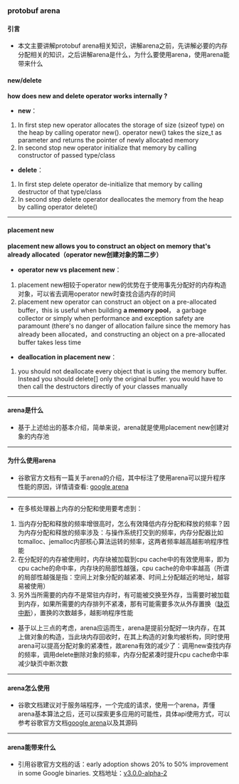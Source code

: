 ### protobuf arena 

#### 引言 
- 本文主要讲解protobuf arena相关知识，讲解arena之前，先讲解必要的内存分配相关的知识，之后讲解arena是什么，为什么要使用arena，使用arena能带来什么

#### new/delete 
**how does new and delete operator works internally ?** 
- **new**： 
1. In first step new operator allocates the storage of size (sizeof type) on the heap by calling operator new(). operator new() takes the size_t as parameter and returns the pointer of newly allocated memory 
2. In second stop new operator initialize that memory by calling constructor of passed type/class 

- **delete**： 
1. In first step delete operator de-initialize that memory by calling destructor of that type/class 
2. In second step delete operator deallocates the memory from the heap by calling operator delete() 

****

#### placement new 
**placement new allows you to construct an object on memory that's already allocated（operator new创建对象的第二步）**
- **operator new vs placement new**：
1. placement new相较于operator new的优势在于使用事先分配好的内存构造对象，可以省去调用operator new时查找合适内存的时间
2. placement new operator can construct an object on a pre-allocated buffer，this is useful when building **a memory pool**， a garbage collector or simply when performance and exception safety are paramount (there's no danger of allocation failure since the memory has already been allocated，and constructing an object on a pre-allocated buffer takes less time
- **deallocation in placement new**：
1. you should not deallocate every object that is using the memory buffer. Instead you should delete[] only the original buffer. you would have to then call the destructors directly of your classes manually

****

#### arena是什么
- 基于上述给出的基本介绍，简单来说，arena就是使用placement new创建对象的内存池

***

#### 为什么使用arena
- 谷歌官方文档有一篇关于arena的介绍，其中标注了使用arena可以提升程序性能的原因，详情请查看: [google arena](https://developers.google.com/protocol-buffers/docs/reference/arenas)

****

- 在多核处理器上内存的分配和使用要考虑到：
1. 当内存分配和释放的频率增很高时，怎么有效降低内存分配和释放的频率？因为内存分配和释放的频率涉及：与操作系统打交到的频率，内存分配器比如tcmalloc、jemalloc内部核心算法运转的频率，这两者频率越高越影响程序性能
2. 在分配好的内存被使用时，内存块被加载到cpu cache中的有效使用率，即为cpu cache的命中率，内存块的局部性越强，cpu cache的命中率越高（所谓的局部性越强是指：空间上对象分配的越紧凑、时间上分配越近的地址，越容易被使用）
3. 另外当所需要的内存不是常驻内存时，有可能被交换至外存，当需要时被加载到内存，如果所需要的内存排列不紧凑，那有可能需要多次从外存置换（[缺页中断](https://blog.csdn.net/CJL5678/article/details/9010353)），置换的次数越多，越影响程序性能

- 基于以上三点的考虑，arena应运而生，arena是提前分配好一块内存，在其上做对象的构造，当此块内存回收时，在其上构造的对象均被析构，同时使用arena可以提高分配对象的紧凑性，故arena有效的减少了：调用new查找内存的频率，调用delete删除对象的频率，内存分配紧凑时提升cpu cache命中率减少缺页中断次数

****

#### arena怎么使用
- 谷歌文档建议对于服务端程序，一个完成的请求，使用一个arena，弄懂arena基本算法之后，还可以探索更多应用的可能性，具体api使用方式，可以参考谷歌官方文档[google arena](https://developers.google.com/protocol-buffers/docs/reference/arenas)以及其源码

****

#### arena能带来什么
- 引用谷歌官方文档的话：early adoption shows 20% to
50% improvement in some Google binaries. 文档地址：[v3.0.0-alpha-2](https://github.com/protocolbuffers/protobuf/releases?after=v3.0.0-alpha-2)
